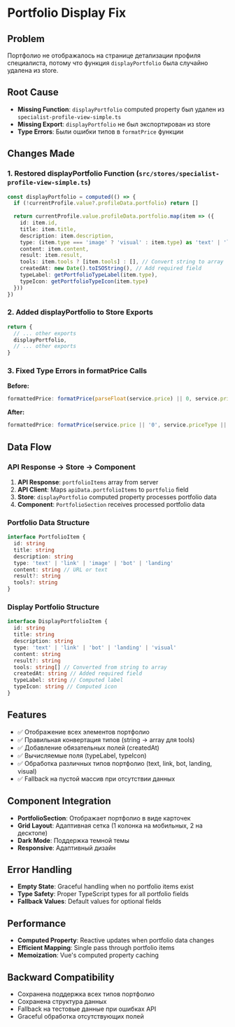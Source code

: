 # Portfolio Display Fix

## Problem
Портфолио не отображалось на странице детализации профиля специалиста, потому что функция `displayPortfolio` была случайно удалена из store.

## Root Cause
- **Missing Function**: `displayPortfolio` computed property был удален из `specialist-profile-view-simple.ts`
- **Missing Export**: `displayPortfolio` не был экспортирован из store
- **Type Errors**: Были ошибки типов в `formatPrice` функции

## Changes Made

### 1. Restored displayPortfolio Function (`src/stores/specialist-profile-view-simple.ts`)

```typescript
const displayPortfolio = computed(() => {
  if (!currentProfile.value?.profileData.portfolio) return []
  
  return currentProfile.value.profileData.portfolio.map(item => ({
    id: item.id,
    title: item.title,
    description: item.description,
    type: (item.type === 'image' ? 'visual' : item.type) as 'text' | 'link' | 'bot' | 'landing' | 'visual',
    content: item.content,
    result: item.result,
    tools: item.tools ? [item.tools] : [], // Convert string to array
    createdAt: new Date().toISOString(), // Add required field
    typeLabel: getPortfolioTypeLabel(item.type),
    typeIcon: getPortfolioTypeIcon(item.type)
  }))
})
```

### 2. Added displayPortfolio to Store Exports

```typescript
return {
  // ... other exports
  displayPortfolio,
  // ... other exports
}
```

### 3. Fixed Type Errors in formatPrice Calls

**Before:**
```typescript
formattedPrice: formatPrice(parseFloat(service.price) || 0, service.priceType || 'fixed')
```

**After:**
```typescript
formattedPrice: formatPrice(service.price || '0', service.priceType || 'fixed')
```

## Data Flow

### API Response → Store → Component
1. **API Response**: `portfolioItems` array from server
2. **API Client**: Maps `apiData.portfolioItems` to `portfolio` field
3. **Store**: `displayPortfolio` computed property processes portfolio data
4. **Component**: `PortfolioSection` receives processed portfolio data

### Portfolio Data Structure
```typescript
interface PortfolioItem {
  id: string
  title: string
  description: string
  type: 'text' | 'link' | 'image' | 'bot' | 'landing'
  content: string // URL or text
  result?: string
  tools?: string
}
```

### Display Portfolio Structure
```typescript
interface DisplayPortfolioItem {
  id: string
  title: string
  description: string
  type: 'text' | 'link' | 'bot' | 'landing' | 'visual'
  content: string
  result?: string
  tools: string[] // Converted from string to array
  createdAt: string // Added required field
  typeLabel: string // Computed label
  typeIcon: string // Computed icon
}
```

## Features
- ✅ Отображение всех элементов портфолио
- ✅ Правильная конвертация типов (string → array для tools)
- ✅ Добавление обязательных полей (createdAt)
- ✅ Вычисляемые поля (typeLabel, typeIcon)
- ✅ Обработка различных типов портфолио (text, link, bot, landing, visual)
- ✅ Fallback на пустой массив при отсутствии данных

## Component Integration
- **PortfolioSection**: Отображает портфолио в виде карточек
- **Grid Layout**: Адаптивная сетка (1 колонка на мобильных, 2 на десктопе)
- **Dark Mode**: Поддержка темной темы
- **Responsive**: Адаптивный дизайн

## Error Handling
- **Empty State**: Graceful handling when no portfolio items exist
- **Type Safety**: Proper TypeScript types for all portfolio fields
- **Fallback Values**: Default values for optional fields

## Performance
- **Computed Property**: Reactive updates when portfolio data changes
- **Efficient Mapping**: Single pass through portfolio items
- **Memoization**: Vue's computed property caching

## Backward Compatibility
- Сохранена поддержка всех типов портфолио
- Сохранена структура данных
- Fallback на тестовые данные при ошибках API
- Graceful обработка отсутствующих полей
